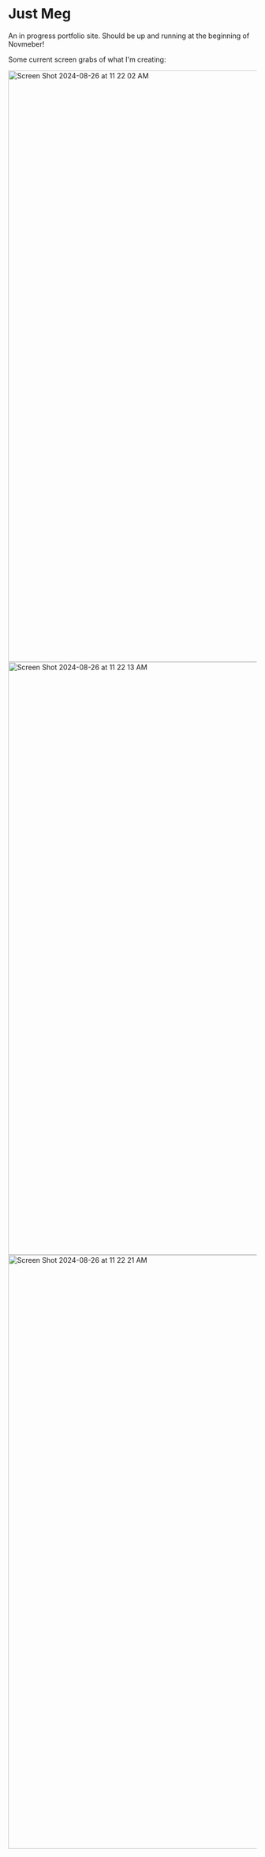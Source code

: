 # Just Meg

An in progress portfolio site. Should be up and running at the beginning of Novmeber!

Some current screen grabs of what I'm creating:

<img width="1196" alt="Screen Shot 2024-08-26 at 11 22 02 AM" src="https://github.com/user-attachments/assets/8eb9e86c-1124-473e-aabf-0fcd1b19d04d">


<img width="1199" alt="Screen Shot 2024-08-26 at 11 22 13 AM" src="https://github.com/user-attachments/assets/2973719d-4e2a-4bd5-acce-4bde8ae1750a">

<img width="1201" alt="Screen Shot 2024-08-26 at 11 22 21 AM" src="https://github.com/user-attachments/assets/2be39fde-96b8-4623-9e43-f7682d60c572">

